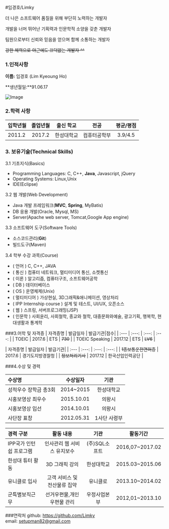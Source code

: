 #임경호/Limky

더 나은 소프트웨어 품질을 위해 부단히 노력하는 개발자  

개발을 너머 뛰어난 기획력과 인문학적 소양을 갖춘 개발자   

팀원으로부터 신뢰와 믿음을 얻으며 함께 소통하는 개발자  

~~강한 체력으로 야근에도 끄덕없는 개발자 ^^~~

### 1.인적사항  

  **이름:** 임경호 (Lim Kyeoung Ho)
  
  **생년월일:**91.06.17  

  ![Image](https://scontent.xx.fbcdn.net/v/t1.0-9/13133331_159272791137480_2076198251917202711_n.jpg?oh=b6bf53731e6b9294edfff3cfd06723d5&oe=57BB4BBF)
  
### 2.학력 사항  

| 입학년월 | 졸업년월 | 출신 학교 |전공 | 평균/평점 | 
| :---         |     :---:      |        :---:   |    :---:      | :---:       |  
| 2011.2 | 2017.2 | 한성대학교   |컴퓨터공학부 | 3.9/4.5 |

### 3. 보유기술(Technical Skills)

3.1  기초지식(Basics)
* Programming Languages: C, C++, __Java__, Javascript, jQuery
* Operating Systems: Linux,Unix
* IDE(Eclipse)

3.2 웹 개발(Web Development)
* Java 개발 프레임워크(__MVC__, __Spring__, MyBatis)
* DB 응용 개발(Oracle, Mysql, MS)
* Server(Apache web server, Tomcat,Google App engine)

3.3 소프트웨어 도구(Software Tools)
* 소스코드관리(__Git__)
* 빌드도구(Maven)

3.4 학부 수강 과목(Course)
* ( 언어 ) C, C++, JAVA
* ( 통신 ) 컴퓨터 네트워크, 멀티미디어 통신, 소켓통신 
* ( 이론 ) 알고리즘, 컴퓨터구조, 소프트웨어공학 
* ( DB ) 데이터베이스
* ( OS ) 운영체제(Unix)
* ( 멀티미디어 ) 가상현실, 3D그래픽&애니메이션, 영상처리
* ( IPP Internship course ) 설계 및 테스트, UI/UX, 오픈소스
* ( 웹 ) 스프링, 서버프로그래밍(JSP)
* ( 인문학 ) 사회윤리, 사회철학, 종교와 철학, 대중문화와예술, 광고기획, 행복학, 현대생활과 통계학 


###3.어학 및 자격증
| 자격증명 | 발급일자  | 발급기관|점수| 
| :---         |     :---:      |     :---:   |   :---:   | 
| TOEIC | 2017.6 | ETS   | ~~730~~  |
|  TOEIC Speaking | 2017.12 | ETS   | ~~LV6~~  |
 
| 자격증명 | 발급일자  | 발급기관|
| :---         |     :---:      |     :---:   |   :---:   | 
| ~~1종보통운전면허증~~ | 2017.6 | 경기도지방경찰청 | 
| ~~정보처리기사~~ | 2017.12 | 한국산업인력공단 | 

###4.수상 및 경력

| 수상명 | 수상일자 | 기관 |
| :---         |     :---:      |         :---:    |
| 성적우수 장학금 총3회  | 2014~2015    | 한성대학교   |
| 시홍보영상 최우수     | 2015.10.01      | 의왕시      |
| 시홍보영상 입선  | 2014.10.01    | 의왕시   |
| 사단장 표창     | 2012.05.31     | 1사단 사령부     |

| 경력 구분 | 활동 내용 | 기관 |활동기간 |
| :---         |     :---:      |        :---:   |    :---:      | 
| IPP국가 인턴쉽 프로그램 | 인사관리 웹 서비스 유지보수   | (주)SQL소프트   |2016,07~2017.02  |
| 한성대 튜터 활동 | 3D 그래픽 강의  | 한성대학교     |2015.03~2015.06  |
| 유니클로 입사 | 고객 서비스 및 전산물류 집약    | 유니클로     |2013.10~2014.02  |
| 군특별보직근무| 선거우편물,개인우편물 관리 | 우정사업본부   |2012,01~2013.10  |



###연락처
github: https://github.com/Limky  
email: setupman82@gmail.com








